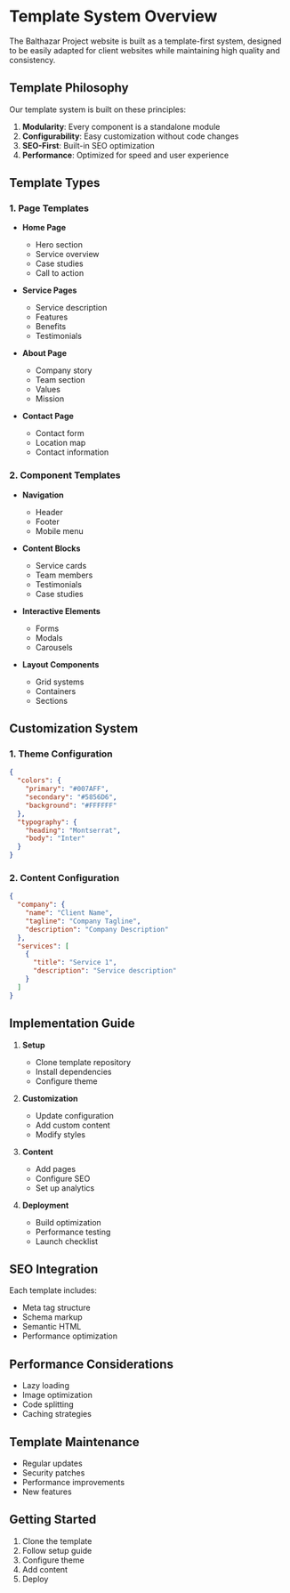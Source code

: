 # Template System Overview

The Balthazar Project website is built as a template-first system, designed to be easily adapted for client websites while maintaining high quality and consistency.

## Template Philosophy

Our template system is built on these principles:

1. **Modularity**: Every component is a standalone module
2. **Configurability**: Easy customization without code changes
3. **SEO-First**: Built-in SEO optimization
4. **Performance**: Optimized for speed and user experience

## Template Types

### 1. Page Templates

- **Home Page**
  - Hero section
  - Service overview
  - Case studies
  - Call to action
  
- **Service Pages**
  - Service description
  - Features
  - Benefits
  - Testimonials
  
- **About Page**
  - Company story
  - Team section
  - Values
  - Mission
  
- **Contact Page**
  - Contact form
  - Location map
  - Contact information

### 2. Component Templates

- **Navigation**
  - Header
  - Footer
  - Mobile menu
  
- **Content Blocks**
  - Service cards
  - Team members
  - Testimonials
  - Case studies
  
- **Interactive Elements**
  - Forms
  - Modals
  - Carousels
  
- **Layout Components**
  - Grid systems
  - Containers
  - Sections

## Customization System

### 1. Theme Configuration
```json
{
  "colors": {
    "primary": "#007AFF",
    "secondary": "#5856D6",
    "background": "#FFFFFF"
  },
  "typography": {
    "heading": "Montserrat",
    "body": "Inter"
  }
}
```

### 2. Content Configuration
```json
{
  "company": {
    "name": "Client Name",
    "tagline": "Company Tagline",
    "description": "Company Description"
  },
  "services": [
    {
      "title": "Service 1",
      "description": "Service description"
    }
  ]
}
```

## Implementation Guide

1. **Setup**
   - Clone template repository
   - Install dependencies
   - Configure theme
   
2. **Customization**
   - Update configuration
   - Add custom content
   - Modify styles
   
3. **Content**
   - Add pages
   - Configure SEO
   - Set up analytics
   
4. **Deployment**
   - Build optimization
   - Performance testing
   - Launch checklist

## SEO Integration

Each template includes:
- Meta tag structure
- Schema markup
- Semantic HTML
- Performance optimization

## Performance Considerations

- Lazy loading
- Image optimization
- Code splitting
- Caching strategies

## Template Maintenance

- Regular updates
- Security patches
- Performance improvements
- New features

## Getting Started

1. Clone the template
2. Follow setup guide
3. Configure theme
4. Add content
5. Deploy
